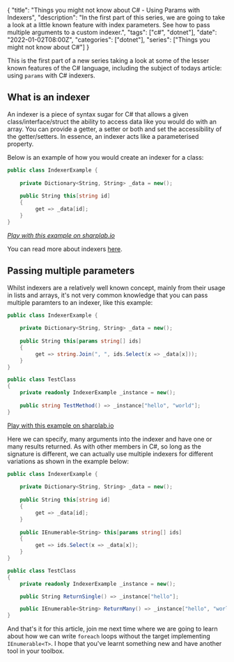 {
    "title": "Things you might not know about C# - Using Params with Indexers",
    "description": "In the first part of this series, we are going to take a look at a little known feature with index parameters. See how to pass multiple arguments to a custom indexer.",
    "tags": ["c#", "dotnet"],
    "date": "2022-01-02T08:00Z",
    "categories": ["dotnet"],
    "series": ["Things you might not know about C#"]
}

This is the first part of a new series taking a look at some of the lesser known features of the C# language, including the subject of todays article: using `params` with C# indexers.
<!--more-->

## What is an indexer

An indexer is a piece of syntax sugar for C# that allows a given class/interface/struct the ability to access data like you would do with an array. You can provide a getter, a setter or both and set the accessibility of the getter/setters. In essence, an indexer acts like a parameterised property.

Below is an example of how you would create an indexer for a class:

```csharp
public class IndexerExample {
    
    private Dictionary<String, String> _data = new();
    
    public String this[string id]
    {
         get => _data[id];
    }
}
```

_[Play with this example on sharplab.io](https://sharplab.io/#v2:CYLg1APgAgTAjAWAFBQAwAIpwCwG5nJQDMmM6AkgHbACmAHjQE4CidAhgLYAOANjegG9k6EemGiujAJYA3NgBd+AESkBjeVID2lNowCeAHgDK86ZQDmAGnQmz5gHzoA+sAVt0AXnSUaAdwAUAJT4SKJioaLENqZSFujyABZSAM4A2lgYUsAAuuIiQhFhouY08p6OLm6pWdkhYQC+yI1IhCSw6AAqNMnyAMI8bMnJyAVhkrIK/Iw0bMDaPHoU1PRMrJy8/E6xPWyUqvxePgHBeeFhURmd3fIAsqUJmsBB5c7b8rv7qQBECTQ8PJovrUmkA===)_

You can read more about indexers [here](https://docs.microsoft.com/en-us/dotnet/csharp/programming-guide/indexers/using-indexers). 

## Passing multiple parameters

Whilst indexers are a relatively well known concept, mainly from their usage in lists and arrays, it's not very common knowledge that you can pass multiple paramters to an indexer, like this example:

```csharp
public class IndexerExample {
    
    private Dictionary<String, String> _data = new();
    
    public String this[params string[] ids]
    {
         get => string.Join(", ", ids.Select(x => _data[x]));
    }
}

public class TestClass
{
    private readonly IndexerExample _instance = new();
    
    public string TestMethod() => _instance["hello", "world"];
}
```

[Play with this example on sharplab.io](https://sharplab.io/#v2:CYLg1APgAgTAjAWAFBQAwAIpwCwG5lqZwB0AMgJYB2AjvkgQMyYzoCSlwApgB6cBOAUW4BDALYAHADad0Ab2TpF6BUvF9yAN2EAXGQBFyAY23kA9pWF8AngB4AytvWUA5gBp0Dp84B86APrAOsLoALzolJwA7gAUAJR0SspIiVBMnlTO6NoAFuQAzgDa4pZieUSoBQC66OTAeZUqivLJiYnOnNqhvlioxABSplTRAETuozV1xHac0sbR3F3+gdrCBdyVsfGN6AC+yHv0KEyw6AAqnHnaAMKSwnl5yM2Japo6MnycwsDmklZsHDx+EIxFIZH4qJdhJRDDIwhEYlsWoptqlymcLtoALIdbKmYBxRbgyiQ6GcArDbIzSSmcbDSKmPiSYDDSp0HZAA==)

Here we can specify, many arguments into the indexer and have one or many results returned. As with other members in C#, so long as the signature is different, we can actually use multiple indexers for different variations as shown in the example below:

```csharp
public class IndexerExample {
    
    private Dictionary<String, String> _data = new();
    
    public String this[string id]
    {
         get => _data[id];
    }
    
    public IEnumerable<String> this[params string[] ids]
    {
         get => ids.Select(x => _data[x]);
    }
}

public class TestClass
{
    private readonly IndexerExample _instance = new();

    public String ReturnSingle() => _instance["hello"];

    public IEnumerable<String> ReturnMany() => _instance["hello", "world"];
}
```

And that's it for this article, join me next time where we are going to learn about how we can write `foreach` loops without the target implementing `IEnumerable<T>`. I hope that you've learnt something new and have another tool in your toolbox.